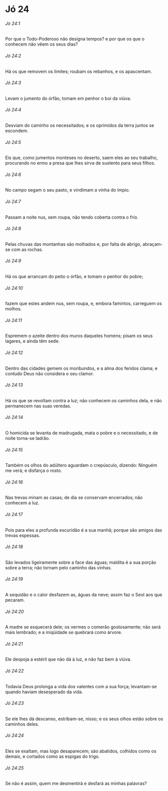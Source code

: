 # Jó 24

###### Jó 24:1

Por que o Todo-Poderoso não designa tempos? e por que os que o conhecem não vêem os seus dias?

###### Jó 24:2

Há os que removem os limites; roubam os rebanhos, e os apascentam.

###### Jó 24:3

Levam o jumento do órfão, tomam em penhor o boi da viúva.

###### Jó 24:4

Desviam do caminho os necessitados; e os oprimidos da terra juntos se escondem.

###### Jó 24:5

Eis que, como jumentos monteses no deserto, saem eles ao seu trabalho, procurando no ermo a presa que lhes sirva de sustento para seus filhos.

###### Jó 24:6

No campo segam o seu pasto, e vindimam a vinha do ímpio.

###### Jó 24:7

Passam a noite nus, sem roupa, não tendo coberta contra o frio.

###### Jó 24:8

Pelas chuvas das montanhas são molhados e, por falta de abrigo, abraçam-se com as rochas.

###### Jó 24:9

Há os que arrancam do peito o órfão, e tomam o penhor do pobre;

###### Jó 24:10

fazem que estes andem nus, sem roupa, e, embora famintos, carreguem os molhos.

###### Jó 24:11

Espremem o azeite dentro dos muros daqueles homens; pisam os seus lagares, e ainda têm sede.

###### Jó 24:12

Dentro das cidades gemem os moribundos, e a alma dos feridos clama; e contudo Deus não considera o seu clamor.

###### Jó 24:13

Há os que se revoltam contra a luz; não conhecem os caminhos dela, e não permanecem nas suas veredas.

###### Jó 24:14

O homicida se levanta de madrugada, mata o pobre e o necessitado, e de noite torna-se ladrão.

###### Jó 24:15

Também os olhos do adúltero aguardam o crepúsculo, dizendo: Ninguém me verá; e disfarça o rosto.

###### Jó 24:16

Nas trevas minam as casas; de dia se conservam encerrados; não conhecem a luz.

###### Jó 24:17

Pois para eles a profunda escuridão é a sua manhã; porque são amigos das trevas espessas.

###### Jó 24:18

São levados ligeiramente sobre a face das águas; maldita é a sua porção sobre a terra; não tornam pelo caminho das vinhas.

###### Jó 24:19

A sequidão e o calor desfazem as, águas da neve; assim faz o Seol aos que pecaram.

###### Jó 24:20

A madre se esquecerá dele; os vermes o comerão gostosamente; não será mais lembrado; e a iniqüidade se quebrará como árvore.

###### Jó 24:21

Ele despoja a estéril que não dá à luz, e não faz bem à viúva.

###### Jó 24:22

Todavia Deus prolonga a vida dos valentes com a sua força; levantam-se quando haviam desesperado da vida.

###### Jó 24:23

Se ele lhes dá descanso, estribam-se, nisso; e os seus olhos estão sobre os caminhos deles.

###### Jó 24:24

Eles se exaltam, mas logo desaparecem; são abatidos, colhidos como os demais, e cortados como as espigas do trigo.

###### Jó 24:25

Se não é assim, quem me desmentirá e desfará as minhas palavras?

